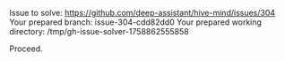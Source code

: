 Issue to solve: https://github.com/deep-assistant/hive-mind/issues/304
Your prepared branch: issue-304-cdd82dd0
Your prepared working directory: /tmp/gh-issue-solver-1758862555858

Proceed.